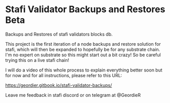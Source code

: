 # Stafi Validator Backups and Restores Beta
Backups and Restores of stafi validators blocks db.

This project is the first iteration of a node backups and restore solution for stafi, which will then be expanded to hopefully be for any substrate chain.  I'm no expert on substrate so this might start out a bit crazy! So be careful trying this on a live stafi chain!

I will do a video of this whole process to explain everything better soon but for now and for all instructions, please refer to this URL: 

https://geordier.gitbook.io/stafi-validator-backups/

Leave me feedback in stafi discord or on telegram at @GeordieR

